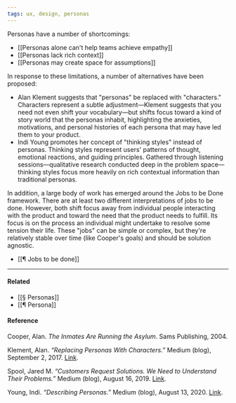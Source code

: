 ```yaml
---
tags: ux, design, personas
---
```


Personas have a number of shortcomings:

- [[Personas alone can't help teams achieve empathy]]
- [[Personas lack rich context]]
- [[Personas may create space for assumptions]]

In response to these limitations, a number of alternatives have been proposed:

- Alan Klement suggests that "personas" be replaced with "characters." Characters represent a subtle adjustment—Klement suggests that you need not even shift your vocabulary—but shifts focus toward a kind of story world that the personas inhabit, highlighting the anxieties, motivations, and personal histories of each persona that may have led them to your product.
- Indi Young promotes her concept of "thinking styles" instead of personas. Thinking styles represent users' patterns of thought, emotional reactions, and guiding principles. Gathered through listening sessions—qualitative research conducted deep in the problem space—thinking styles focus more heavily on rich contextual information than traditional personas.

In addition, a large body of work has emerged around the Jobs to be Done framework. There are at least two different interpretations of jobs to be done. However, both shift focus away from individual people interacting with the product and toward the need that the product needs to fulfill. Its focus is on the process an individual might undertake to resolve some tension their life. These "jobs" can be simple or complex, but they're relatively stable over time (like Cooper's goals) and should be solution agnostic.

- [[¶ Jobs to be done]]

---

#### Related

- [[§ Personas]]
- [[¶ Persona]]

#### Reference

Cooper, Alan. _The Inmates Are Running the Asylum_. Sams Publishing, 2004.

Klement, Alan. _“Replacing Personas With Characters.”_ Medium (blog), September 2, 2017. [Link](https://medium.com/down-the-rabbit-hole/replacing-personas-with-characters-aa72d3cf6c69).

Spool, Jared M. _“Customers Request Solutions. We Need to Understand Their Problems.”_ Medium (blog), August 16, 2019. [Link](https://medium.com/@jmspool/customers-request-solutions-we-need-to-understand-their-problems-41db3b5c6d4d).

Young, Indi. _“Describing Personas.”_ Medium (blog), August 13, 2020. [Link](https://medium.com/inclusive-software/describing-personas-af992e3fc527).
